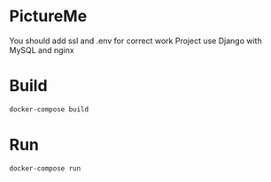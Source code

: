 # PictureMe
You should add ssl and .env for correct work
Project use Django with MySQL and nginx

# Build
```bash
docker-compose build
```
# Run
```bash
docker-compose run
``` 
